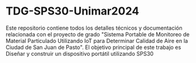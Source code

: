 # TDG-SPS30-Unimar2024
Este repositorio contiene todos los detalles técnicos y documentación relacionada con el proyecto de grado "Sistema Portable de Monitoreo de Material Particulado Utilizando IoT para Determinar Calidad de Aire en la Ciudad de San Juan de Pasto". El objetivo principal de este trabajo es Diseñar y construir un dispositivo portátil utilizando SPS30
